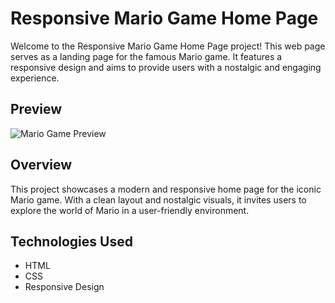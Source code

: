 # Responsive Mario Game Home Page

Welcome to the Responsive Mario Game Home Page project! This web page serves as a landing page for the famous Mario game. It features a responsive design and aims to provide users with a nostalgic and engaging experience.

## Preview

![Mario Game Preview](https://github.com/rye2x/Mario-HomePage/blob/main/Mario_HomePage/img/Screenshot%202023-11-19%20at%2021-49-32%20MARIOCLUB.png)

## Overview

This project showcases a modern and responsive home page for the iconic Mario game. With a clean layout and nostalgic visuals, it invites users to explore the world of Mario in a user-friendly environment.

## Technologies Used

- HTML
- CSS
- Responsive Design
